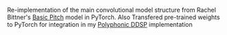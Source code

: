 Re-implementation of the main convolutional model structure from Rachel Bittner's [Basic Pitch](https://github.com/spotify/basic-pitch) model in PyTorch. Also Transfered pre-trained weights to PyTorch for integration in my [Polyphonic DDSP](https://github.com/TeeJayBaker/PolyDDSP) implementation

